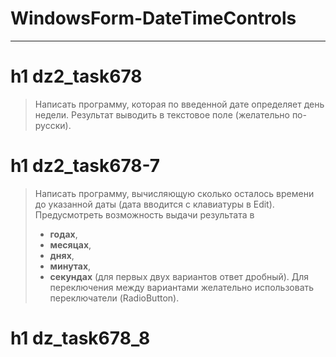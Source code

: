 # WindowsForm-DateTimeControls
***

h1 dz2_task678
===================
> Написать программу, которая по введенной дате определяет день недели. 
> Результат выводить в текстовое поле (желательно по-русски).

h1 dz2_task678-7
===================
>Написать программу, вычисляющую сколько осталось времени до указанной даты (дата вводится с клавиатуры в Edit). 
>Предусмотреть возможность выдачи результата в >    * **годах**, >    * **месяцах**, >    * **днях**, >    * **минутах**, >    * **секундах** >    (для первых двух вариантов ответ дробный). >Для переключения между вариантами желательно использовать переключатели (RadioButton).

h1 dz_task678_8
===================

